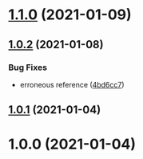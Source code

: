 # [1.1.0](https://github.com/erdDEVcode/bigval/compare/v1.0.2...v1.1.0) (2021-01-09)

## [1.0.2](https://github.com/erdDEVcode/bigval/compare/v1.0.1...v1.0.2) (2021-01-08)


### Bug Fixes

* erroneous reference ([4bd6cc7](https://github.com/erdDEVcode/bigval/commit/4bd6cc793c0d0222481c0db3360990aa6204b97c))

## [1.0.1](https://github.com/erdDEVcode/bigval/compare/v1.0.0...v1.0.1) (2021-01-04)

# 1.0.0 (2021-01-04)
